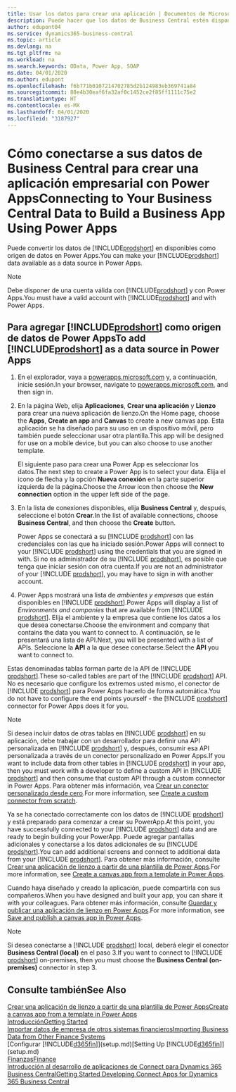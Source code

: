 ```yaml
---
title: Usar los datos para crear una aplicación | Documentos de Microsoft
description: Puede hacer que los datos de Business Central estén disponibles como un origen de datos y especificar una URL de OData de sus servicios web para crear una aplicación empresarial con Power Apps.
author: edupont04
ms.service: dynamics365-business-central
ms.topic: article
ms.devlang: na
ms.tgt_pltfrm: na
ms.workload: na
ms.search.keywords: OData, Power App, SOAP
ms.date: 04/01/2020
ms.author: edupont
ms.openlocfilehash: f6b771b0107214702785d2b124983eb369741a84
ms.sourcegitcommit: 88e4b30eaf6fa32af0c1452ce2f85ff1111c75e2
ms.translationtype: HT
ms.contentlocale: es-MX
ms.lasthandoff: 04/01/2020
ms.locfileid: "3187927"
---
```

# <a name="connecting-to-your-business-central-data-to-build-a-business-app-using-power-apps"></a><span data-ttu-id="179a9-103">Cómo conectarse a sus datos de Business Central para crear una aplicación empresarial con Power Apps</span><span class="sxs-lookup"><span data-stu-id="179a9-103">Connecting to Your Business Central Data to Build a Business App Using Power Apps</span></span>

<span data-ttu-id="179a9-104">Puede convertir los datos de [!INCLUDE[prodshort](includes/prodshort.md)] en disponibles como origen de datos en Power Apps.</span><span class="sxs-lookup"><span data-stu-id="179a9-104">You can make your [!INCLUDE[prodshort](includes/prodshort.md)] data available as a data source in Power Apps.</span></span>  

> [!NOTE]  
> <span data-ttu-id="179a9-105">Debe disponer de una cuenta válida con [!INCLUDE[prodshort](includes/prodshort.md)] y con Power Apps.</span><span class="sxs-lookup"><span data-stu-id="179a9-105">You must have a valid account with [!INCLUDE[prodshort](includes/prodshort.md)] and with Power Apps.</span></span>  

## <a name="to-add-prodshort-as-a-data-source-in-power-apps"></a><span data-ttu-id="179a9-106">Para agregar [!INCLUDE[prodshort](includes/prodshort.md)] como origen de datos de Power Apps</span><span class="sxs-lookup"><span data-stu-id="179a9-106">To add [!INCLUDE[prodshort](includes/prodshort.md)] as a data source in Power Apps</span></span>

1. <span data-ttu-id="179a9-107">En el explorador, vaya a [powerapps.microsoft.com](https://powerapps.microsoft.com/) y, a continuación, inicie sesión.</span><span class="sxs-lookup"><span data-stu-id="179a9-107">In your browser, navigate to [powerapps.microsoft.com](https://powerapps.microsoft.com/), and then sign in.</span></span>
2. <span data-ttu-id="179a9-108">En la página Web, elija **Aplicaciones**, **Crear una aplicación** y **Lienzo** para crear una nueva aplicación de lienzo.</span><span class="sxs-lookup"><span data-stu-id="179a9-108">On the Home page, choose the **Apps**, **Create an app** and **Canvas** to create a new canvas app.</span></span> <span data-ttu-id="179a9-109">Esta aplicación se ha diseñado para su uso en un dispositivo móvil, pero también puede seleccionar usar otra plantilla.</span><span class="sxs-lookup"><span data-stu-id="179a9-109">This app will be designed for use on a mobile device, but you can also choose to use another template.</span></span>

    <span data-ttu-id="179a9-110">El siguiente paso para crear una Power App es seleccionar los datos.</span><span class="sxs-lookup"><span data-stu-id="179a9-110">The next step to create a Power App is to select your data.</span></span> <span data-ttu-id="179a9-111">Elija el icono de flecha y la opción **Nueva conexión** en la parte superior izquierda de la página.</span><span class="sxs-lookup"><span data-stu-id="179a9-111">Choose the Arrow icon then choose the **New connection** option in the upper left side of the page.</span></span>
3. <span data-ttu-id="179a9-112">En la lista de conexiones disponibles, elija **Business Central** y, después, seleccione el botón **Crear**.</span><span class="sxs-lookup"><span data-stu-id="179a9-112">In the list of available connections, choose **Business Central**, and then choose the **Create** button.</span></span>

    <span data-ttu-id="179a9-113">Power Apps se conectará a su [!INCLUDE [prodshort](includes/prodshort.md)] con las credenciales con las que ha iniciado sesión.</span><span class="sxs-lookup"><span data-stu-id="179a9-113">Power Apps will connect to your [!INCLUDE [prodshort](includes/prodshort.md)] using the credentials that you are signed in with.</span></span> <span data-ttu-id="179a9-114">Si no es administrador de su [!INCLUDE [prodshort](includes/prodshort.md)], es posible que tenga que iniciar sesión con otra cuenta.</span><span class="sxs-lookup"><span data-stu-id="179a9-114">If you are not an administrator of your [!INCLUDE [prodshort](includes/prodshort.md)], you may have to sign in with another account.</span></span>  

4. <span data-ttu-id="179a9-115">Power Apps mostrará una lista de *ambientes y empresas* que están disponibles en [!INCLUDE [prodshort](includes/prodshort.md)].</span><span class="sxs-lookup"><span data-stu-id="179a9-115">Power Apps will display a list of *Environments and companies* that are available from [!INCLUDE [prodshort](includes/prodshort.md)].</span></span> <span data-ttu-id="179a9-116">Elija el ambiente y la empresa que contiene los datos a los que desea conectarse.</span><span class="sxs-lookup"><span data-stu-id="179a9-116">Choose the environment and company that contains the data you want to connect to.</span></span> <span data-ttu-id="179a9-117">A continuación, se le presentará una lista de API.</span><span class="sxs-lookup"><span data-stu-id="179a9-117">Next, you will be presented with a list of APIs.</span></span> <span data-ttu-id="179a9-118">Seleccione la **API** a la que desee conectarse.</span><span class="sxs-lookup"><span data-stu-id="179a9-118">Select the **API** you want to connect to.</span></span>

<span data-ttu-id="179a9-119">Estas denominadas tablas forman parte de la API de [!INCLUDE [prodshort](includes/prodshort.md)].</span><span class="sxs-lookup"><span data-stu-id="179a9-119">These so-called tables are part of the [!INCLUDE [prodshort](includes/prodshort.md)] API.</span></span> <span data-ttu-id="179a9-120">No es necesario que configure los extremos usted mismo, el conector de [!INCLUDE [prodshort](includes/prodshort.md)] para Power Apps hacerlo de forma automática.</span><span class="sxs-lookup"><span data-stu-id="179a9-120">You do not have to configure the end points yourself - the [!INCLUDE [prodshort](includes/prodshort.md)] connector for Power Apps does it for you.</span></span>  

> [!NOTE]
> <span data-ttu-id="179a9-121">Si desea incluir datos de otras tablas en [!INCLUDE [prodshort](includes/prodshort.md)] en su aplicación, debe trabajar con un desarrollador para definir una API personalizada en [!INCLUDE [prodshort](includes/prodshort.md)] y, después, consumir esa API personalizada a través de un conector personalizado en Power Apps.</span><span class="sxs-lookup"><span data-stu-id="179a9-121">If you want to include data from other tables in [!INCLUDE [prodshort](includes/prodshort.md)] in your app, then you must work with a developer to define a custom API in [!INCLUDE [prodshort](includes/prodshort.md)] and then consume that custom API through a custom connector in Power Apps.</span></span> <span data-ttu-id="179a9-122">Para obtener más información, vea [Crear un conector personalizado desde cero](/connectors/custom-connectors/define-blank).</span><span class="sxs-lookup"><span data-stu-id="179a9-122">For more information, see [Create a custom connector from scratch](/connectors/custom-connectors/define-blank).</span></span>  

<span data-ttu-id="179a9-123">Ya se ha conectado correctamente con los datos de [!INCLUDE [prodshort](includes/prodshort.md)] y está preparado para comenzar a crear su PowerApp.</span><span class="sxs-lookup"><span data-stu-id="179a9-123">At this point, you have successfully connected to your [!INCLUDE [prodshort](includes/prodshort.md)] data and are ready to begin building your PowerApp.</span></span> <span data-ttu-id="179a9-124">Puede agregar pantallas adicionales y conectarse a los datos adicionales de su [!INCLUDE [prodshort](includes/prodshort.md)].</span><span class="sxs-lookup"><span data-stu-id="179a9-124">You can add additional screens and connect to additional data from your [!INCLUDE [prodshort](includes/prodshort.md)].</span></span> <span data-ttu-id="179a9-125">Para obtener más información, consulte [Crear una aplicación de lienzo a partir de una plantilla de Power Apps](/powerapps/maker/canvas-apps/get-started-test-drive).</span><span class="sxs-lookup"><span data-stu-id="179a9-125">For more information, see [Create a canvas app from a template in Power Apps](/powerapps/maker/canvas-apps/get-started-test-drive).</span></span>  

<span data-ttu-id="179a9-126">Cuando haya diseñado y creado la aplicación, puede compartirla con sus compañeros.</span><span class="sxs-lookup"><span data-stu-id="179a9-126">When you have designed and built your app, you can share it with your colleagues.</span></span> <span data-ttu-id="179a9-127">Para obtener más información, consulte [Guardar y publicar una aplicación de lienzo en Power Apps](/powerapps/maker/canvas-apps/save-publish-app).</span><span class="sxs-lookup"><span data-stu-id="179a9-127">For more information, see [Save and publish a canvas app in Power Apps](/powerapps/maker/canvas-apps/save-publish-app).</span></span>  

> [!NOTE]
> <span data-ttu-id="179a9-128">Si desea conectarse a [!INCLUDE [prodshort](includes/prodshort.md)] local, deberá elegir el conector **Business Central (local)** en el paso 3.</span><span class="sxs-lookup"><span data-stu-id="179a9-128">If you want to connect to [!INCLUDE [prodshort](includes/prodshort.md)] on-premises, then you must choose the **Business Central (on-premises)** connector in step 3.</span></span>  

## <a name="see-also"></a><span data-ttu-id="179a9-129">Consulte también</span><span class="sxs-lookup"><span data-stu-id="179a9-129">See Also</span></span>

[<span data-ttu-id="179a9-130">Crear una aplicación de lienzo a partir de una plantilla de Power Apps</span><span class="sxs-lookup"><span data-stu-id="179a9-130">Create a canvas app from a template in Power Apps</span></span>](/powerapps/maker/canvas-apps/get-started-test-drive)  
[<span data-ttu-id="179a9-131">Introducción</span><span class="sxs-lookup"><span data-stu-id="179a9-131">Getting Started</span></span>](product-get-started.md)  
[<span data-ttu-id="179a9-132">Importar datos de empresa de otros sistemas financieros</span><span class="sxs-lookup"><span data-stu-id="179a9-132">Importing Business Data from Other Finance Systems</span></span>](across-import-data-configuration-packages.md)  
<span data-ttu-id="179a9-133">[Configurar [!INCLUDE[d365fin](includes/d365fin_md.md)]](setup.md)</span><span class="sxs-lookup"><span data-stu-id="179a9-133">[Setting Up [!INCLUDE[d365fin](includes/d365fin_md.md)]](setup.md)</span></span>  
[<span data-ttu-id="179a9-134">Finanzas</span><span class="sxs-lookup"><span data-stu-id="179a9-134">Finance</span></span>](finance.md)  
[<span data-ttu-id="179a9-135">Introducción al desarrollo de aplicaciones de Connect para Dynamics 365 Business Central</span><span class="sxs-lookup"><span data-stu-id="179a9-135">Getting Started Developing Connect Apps for Dynamics 365 Business Central</span></span>](/dynamics365/business-central/dev-itpro/developer/devenv-develop-connect-apps)  
